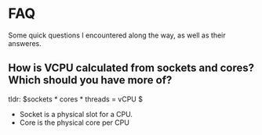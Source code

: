 # FAQ
Some quick questions I encountered along the way, as well as their answeres.

## How is VCPU calculated from sockets and cores? Which should you have more of? 
tldr: $sockets * cores * threads = vCPU $
- Socket is a physical slot for a CPU.
- Core is the physical core per CPU